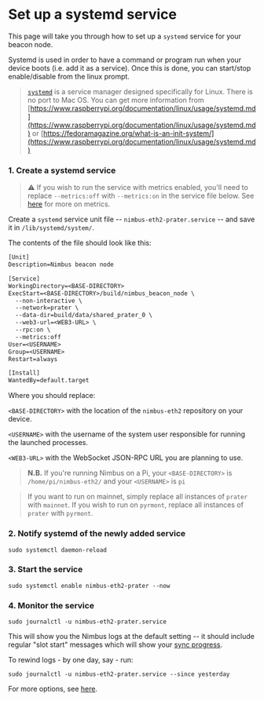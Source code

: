 # Set up a systemd service

This page will take you through how to set up a `systemd` service for your beacon node.

Systemd is used in order to have a command or program run when your device boots (i.e. add it as a service). Once this is done, you can start/stop enable/disable from the linux prompt.

> [`systemd`](https://www.freedesktop.org/wiki/Software/systemd/) is a service manager designed specifically for Linux. There is no port to Mac OS. You can get more information from [https://www.raspberrypi.org/documentation/linux/usage/systemd.md](https://www.raspberrypi.org/documentation/linux/usage/systemd.md)  or  [https://fedoramagazine.org/what-is-an-init-system/](https://www.raspberrypi.org/documentation/linux/usage/systemd.md)

### 1. Create a systemd service

> ⚠️  If you wish to run the service with metrics enabled, you'll need to replace `--metrics:off` with `--metrics:on` in the service file below. See [here](./metrics-pretty-pictures.md) for more on metrics.

Create a `systemd` service unit file -- `nimbus-eth2-prater.service` -- and save it in `/lib/systemd/system/`.

The contents of the file should look like this:

```txt
[Unit]
Description=Nimbus beacon node

[Service]
WorkingDirectory=<BASE-DIRECTORY>
ExecStart=<BASE-DIRECTORY>/build/nimbus_beacon_node \
  --non-interactive \
  --network=prater \
  --data-dir=build/data/shared_prater_0 \
  --web3-url=<WEB3-URL> \
  --rpc:on \
  --metrics:off
User=<USERNAME>
Group=<USERNAME>
Restart=always

[Install]
WantedBy=default.target
```

Where you should replace:

`<BASE-DIRECTORY>` with the location of the `nimbus-eth2` repository on your device.

`<USERNAME>` with the username of the system user responsible for running the launched processes.

`<WEB3-URL>` with the WebSocket JSON-RPC URL you are planning to use.

> **N.B.** If you're running Nimbus on a Pi, your `<BASE-DIRECTORY>` is `/home/pi/nimbus-eth2/` and your `<USERNAME>` is `pi`

> If you want to run on mainnet, simply replace all instances of `prater` with `mainnet`. If you wish to run on `pyrmont`, replace all instances of `prater` with `pyrmont`.

### 2. Notify systemd of the newly added service

```console
sudo systemctl daemon-reload
```

### 3. Start the service

```console
sudo systemctl enable nimbus-eth2-prater --now
```

### 4. Monitor the service

```console
sudo journalctl -u nimbus-eth2-prater.service
```

This will show you the Nimbus logs at the default setting -- it should include regular "slot start" messages which will show your [sync progress](./keep-an-eye.md#keep-track-of-your-syncing-progress).

To rewind logs - by one day, say - run:

```console
sudo journalctl -u nimbus-eth2-prater.service --since yesterday
```

For more options, see [here](https://www.raspberrypi.org/documentation/linux/usage/systemd.md).


